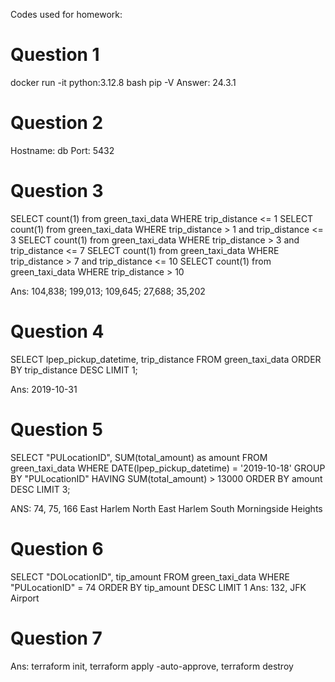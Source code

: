 Codes used for homework:
# Question 1
docker run -it python:3.12.8 bash
pip -V
Answer: 24.3.1

# Question 2
Hostname: db
Port: 5432

# Question 3
SELECT count(1) from green_taxi_data WHERE trip_distance <= 1
SELECT count(1) from green_taxi_data WHERE trip_distance > 1 and trip_distance <= 3
SELECT count(1) from green_taxi_data WHERE trip_distance > 3 and trip_distance <= 7
SELECT count(1) from green_taxi_data WHERE trip_distance > 7 and trip_distance <= 10
SELECT count(1) from green_taxi_data WHERE trip_distance > 10

Ans: 104,838; 199,013; 109,645; 27,688; 35,202
# Question 4
SELECT lpep_pickup_datetime, trip_distance FROM green_taxi_data ORDER BY trip_distance DESC LIMIT 1;

Ans: 2019-10-31

# Question 5

SELECT "PULocationID", SUM(total_amount) as amount FROM green_taxi_data WHERE DATE(lpep_pickup_datetime) = '2019-10-18' GROUP BY "PULocationID" HAVING SUM(total_amount) > 13000 ORDER BY amount DESC LIMIT 3;

ANS:  74, 75, 166
East Harlem North
East Harlem South
Morningside Heights

# Question 6

SELECT "DOLocationID", tip_amount FROM green_taxi_data WHERE "PULocationID" = 74 ORDER BY tip_amount DESC LIMIT 1
Ans: 132, JFK Airport

# Question 7
Ans: terraform init, terraform apply -auto-approve, terraform destroy

